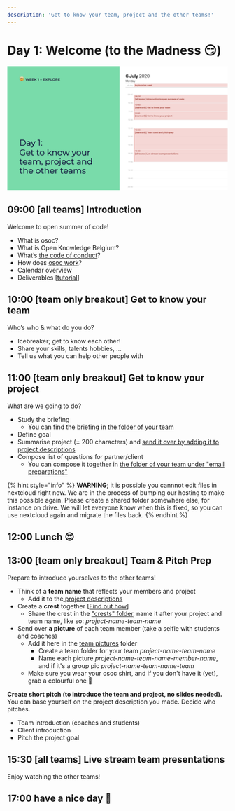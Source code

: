 ```yaml
---
description: 'Get to know your team, project and the other teams!'
---
```


# Day 1: Welcome \(to the Madness 😏\)

![](../../.gitbook/assets/osoc-2020-cal-week-1.001.jpeg)

## **09:00 \[all teams\] Introduction**

Welcome to open summer of code!

* What is osoc?
* What is Open Knowledge Belgium?
* What’s [the code of conduct](../../code-of-conduct.md)?
* How does [osoc work](../../way-of-work/)?
* Calendar overview
* Deliverables \[[tutorial](../../how-to-deliver-like-a-pro/)\]

## **10:00 \[team only breakout\] Get to know your team**

Who’s who & what do you do?

* Icebreaker; get to know each other!
* Share your skills, talents hobbies, …
* Tell us what you can help other people with

## **11:00 \[team only breakout\] Get to know your project**

What are we going to do?

* Study the briefing
  * You can find the briefing in [the folder of your team](https://cloud.openknowledge.be/s/8QHH7oXRSWpY8eK)
* Define goal
* Summarise project \(± 200 characters\) and [send it over by adding it to project descriptions](https://docs.google.com/spreadsheets/d/1LEOFnsOYX1sOJuNBzhD277bCgdci9O_vAOphsx2vnGE/edit?usp=sharing)
* Compose list of questions for partner/client
  * You can compose it together in [the folder of your team under "email preparations"](https://cloud.openknowledge.be/s/8QHH7oXRSWpY8eK)

{% hint style="info" %}
**WARNING**; it is possible you cannnot edit files in nextcloud right now. We are in the process of bumping our hosting to make this possible again. Please create a shared folder somewhere else, for instance on drive. We will let everyone know when this is fixed, so you can use nextcloud again and migrate the files back.
{% endhint %}

## 12:00 Lunch 😍

## **13:00 \[team only breakout\] Team & Pitch Prep**

Prepare to introduce yourselves to the other teams!

* Think of a **team name** that reflects your members and project
  * Add it to the[ project descriptions](https://docs.google.com/spreadsheets/d/1LEOFnsOYX1sOJuNBzhD277bCgdci9O_vAOphsx2vnGE/edit#gid=0)
* Create a **crest** together \[[Find out how](../../how-to-create-crests.md)\]
  * Share the crest in the ["crests" folder](https://cloud.openknowledge.be/s/i8FjdnJc3FjkjN8), name it after your project and team name, like so: _project-name-team-name_
* Send over **a picture** of each team member \(take a selfie with students and coaches\)
  * Add it here in the [team pictures](https://cloud.openknowledge.be/s/J3gixDwZ5knfsqj) folder
    * Create a team folder for your team _project-name-team-name_
    * Name each picture _project-name-team-name-member-name_, and if it's a group pic _project-name-team-name-team_
  * Make sure you wear your osoc shirt, and if you don't have it \(yet\), grab a colourful one 🌈

**Create short pitch \(to introduce the team and project, no slides needed\).** You can base yourself on the project description you made. Decide who pitches.

* Team introduction \(coaches and students\)
* Client introduction
* Pitch the project goal

## **15:30 \[all teams\] Live stream team presentations**

Enjoy watching the other teams!



## 17:00 have a nice day 🥳



